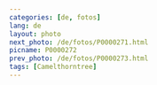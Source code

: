 ```yaml
---
categories: [de, fotos]
lang: de
layout: photo
next_photo: /de/fotos/P0000271.html
picname: P0000272
prev_photo: /de/fotos/P0000273.html
tags: [Camelthorntree]
---
```

